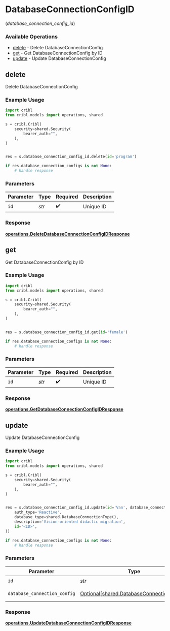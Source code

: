 # DatabaseConnectionConfigID
(*database_connection_config_id*)

### Available Operations

* [delete](#delete) - Delete DatabaseConnectionConfig
* [get](#get) - Get DatabaseConnectionConfig by ID
* [update](#update) - Update DatabaseConnectionConfig

## delete

Delete DatabaseConnectionConfig

### Example Usage

```python
import cribl
from cribl.models import operations, shared

s = cribl.Cribl(
    security=shared.Security(
        bearer_auth="",
    ),
)


res = s.database_connection_config_id.delete(id='program')

if res.database_connection_configs is not None:
    # handle response
```

### Parameters

| Parameter          | Type               | Required           | Description        |
| ------------------ | ------------------ | ------------------ | ------------------ |
| `id`               | *str*              | :heavy_check_mark: | Unique ID          |


### Response

**[operations.DeleteDatabaseConnectionConfigIDResponse](../../models/operations/deletedatabaseconnectionconfigidresponse.md)**


## get

Get DatabaseConnectionConfig by ID

### Example Usage

```python
import cribl
from cribl.models import operations, shared

s = cribl.Cribl(
    security=shared.Security(
        bearer_auth="",
    ),
)


res = s.database_connection_config_id.get(id='female')

if res.database_connection_configs is not None:
    # handle response
```

### Parameters

| Parameter          | Type               | Required           | Description        |
| ------------------ | ------------------ | ------------------ | ------------------ |
| `id`               | *str*              | :heavy_check_mark: | Unique ID          |


### Response

**[operations.GetDatabaseConnectionConfigIDResponse](../../models/operations/getdatabaseconnectionconfigidresponse.md)**


## update

Update DatabaseConnectionConfig

### Example Usage

```python
import cribl
from cribl.models import operations, shared

s = cribl.Cribl(
    security=shared.Security(
        bearer_auth="",
    ),
)


res = s.database_connection_config_id.update(id='Van', database_connection_config=shared.DatabaseConnectionConfig(
    auth_type='Reactive',
    database_type=shared.DatabaseConnectionType(),
    description='Vision-oriented didactic migration',
    id='<ID>',
))

if res.database_connection_configs is not None:
    # handle response
```

### Parameters

| Parameter                                                                                    | Type                                                                                         | Required                                                                                     | Description                                                                                  |
| -------------------------------------------------------------------------------------------- | -------------------------------------------------------------------------------------------- | -------------------------------------------------------------------------------------------- | -------------------------------------------------------------------------------------------- |
| `id`                                                                                         | *str*                                                                                        | :heavy_check_mark:                                                                           | Unique ID                                                                                    |
| `database_connection_config`                                                                 | [Optional[shared.DatabaseConnectionConfig]](../../models/shared/databaseconnectionconfig.md) | :heavy_minus_sign:                                                                           | DatabaseConnectionConfig object to be updated                                                |


### Response

**[operations.UpdateDatabaseConnectionConfigIDResponse](../../models/operations/updatedatabaseconnectionconfigidresponse.md)**

